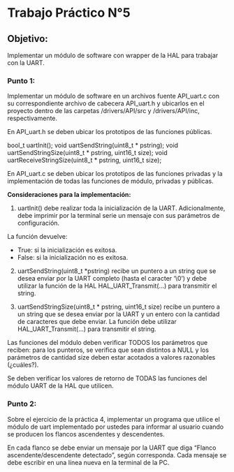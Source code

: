# Trabajo Práctico N°5

## Objetivo:

Implementar un módulo de software con wrapper de la HAL para trabajar con la UART. 

### Punto 1:

Implementar un módulo de software en un archivos fuente API_uart.c con su correspondiente archivo de cabecera API_uart.h y ubicarlos en el proyecto dentro de  las carpetas /drivers/API/src y /drivers/API/inc, respectivamente.

En API_uart.h se deben ubicar los prototipos de las funciones públicas.

bool_t uartInit();
void uartSendString(uint8_t * pstring);
void uartSendStringSize(uint8_t * pstring, uint16_t size);
void uartReceiveStringSize(uint8_t * pstring, uint16_t size);

En API_uart.c se deben ubicar los prototipos de las funciones privadas y la implementación de todas las funciones de módulo, privadas y públicas.

**Consideraciones para la implementación:**

1. uartInit() debe realizar toda la inicialización de la UART.  Adicionalmente, debe imprimir por la terminal serie un mensaje con sus parámetros de configuración.

La función devuelve:

* True: si la inicialización es exitosa.
* False: si la inicialización no es exitosa.

2. uartSendString(uint8_t *pstring) recibe un puntero a un string que se desea enviar por la UART completo (hasta el caracter ‘\0’) y debe utilizar la función de la HAL HAL_UART_Transmit(...) para transmitir el string.

3. uartSendStringSize(uint8_t * pstring, uint16_t size) recibe un puntero a un string que se desea enviar por la UART y un entero con la cantidad de caracteres que debe enviar. La función debe utilizar HAL_UART_Transmit(...) para transmitir el string.

Las funciones del módulo deben verificar TODOS los parámetros que reciben: para los punteros, se verifica que sean distintos a NULL y los parámetros de cantidad size deben estar acotados a valores razonables (¿cuáles?).

Se deben verificar los valores de retorno de TODAS las funciones del módulo UART de  la HAL que utilicen. 

### Punto 2:

Sobre el ejercicio de la práctica 4, implementar un programa que utilice el módulo de uart implementado por ustedes para informar al usuario cuando se producen los flancos ascendentes y descendentes.

En cada flanco se debe enviar un mensaje por la UART que diga “Flanco ascendente/descendente detectado”, según corresponda.  Cada mensaje se debe escribir en una línea nueva en la terminal de la PC.
